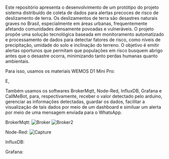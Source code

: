 Este repositório apresenta o desenvolvimento de um protótipo do projeto sistema distribuído de coleta de dados para alertas precoces de risco de deslizamento de terra. Os deslizamentos de terra são 
desastres naturais graves no Brasil, especialmente em áreas urbanas, frequentemente afetando comunidades densamente povoadas e vulneráveis. O projeto propõe uma solução tecnológica baseada em monitoramento automatizado e processamento de dados para detectar fatores de risco, como níveis de precipitação, umidade do solo e inclinação do terreno. O objetivo é emitir alertas oportunos que permitam que populações em risco busquem abrigo antes que o desastre ocorra, minimizando tanto perdas humanas quanto ambientais.

Para isso, usamos os materiais WEMOS D1 Mini Pro:

E, 

Também usamos os softwares BrokerMqtt, Node-Red, InfluxDB, Grafana e CallMeBot, para, respectivamente, receber o valor detectado pelo arduino, gerenciar as informações detectadas, guardar os dados, facilitar a visualização de tais dados por meio de um dashboard e similuar um alerta por meio de uma mensagem enviada para o WhatsApp.

BrokerMqtt:
![Broker](https://github.com/user-attachments/assets/f31a6f83-2da8-4dbb-9c9d-037e95b57501)
![Broker2](https://github.com/user-attachments/assets/a8614db9-66a4-41a0-8fd3-9c2572ba2adf)

Node-Red:
![Capture](https://github.com/user-attachments/assets/2879a502-cfa8-4d4d-aba7-66c94c02a428)

InfluxDB:

Grafana:
